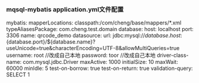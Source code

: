 ### mqsql-mybatis application.yml文件配置
mybatis: 
    mapperLocations: classpath:/com/cheng/base/mappers/*.xml
    typeAliasesPackage: com.cheng.test.domain
database:
    host: localhost
    port: 3306
    name: qrcode_demo
datasource:
        url: jdbc:mysql://${database.host}:${database.port}/${database.name}?useUnicode=true&characterEncoding=UTF-8&allowMultiQueries=true
        username: root   //改成自己本地
        password: toor   //改成自己本地
        driver-class-name: com.mysql.jdbc.Driver
        maxActive: 1000
        initialSize: 10
        maxWait: 60000
        minIdle: 5
        test-on-borrow: true 
        test-on-return: true
        validation-query: SELECT 1